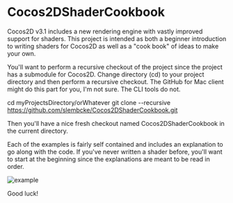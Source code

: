 # Cocos2DShaderCookbook

Cocos2D v3.1 includes a new rendering engine with vastly improved support for shaders. This project is intended as both a beginner introduction to writing shaders for Cocos2D as well as a "cook book" of ideas to make your own.

You'll want to perform a recursive checkout of the project since the project has a submodule for Cocos2D. Change directory (cd) to your project directory and then perform a recursive checkout. The GitHub for Mac client might do this part for you, I'm not sure. The CLI tools do not.

  cd myProjectsDirectory/orWhatever
  git clone --recursive https://github.com/slembcke/Cocos2DShaderCookbook.git

Then you'll have a nice fresh checkout named Cocos2DShaderCookbook in the current directory.
  
Each of the examples is fairly self contained and includes an explanation to go along with the code. If you've never written a shader before, you'll want to start at the beginning since the explanations are meant to be read in order.

![example](http://files.slembcke.net/upshot/upshot_u6k2m0Ko.png)

Good luck!
